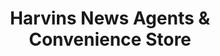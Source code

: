 ---
title: "Harvins News Agents & Convenience Store"
url: /hounslow/harvins-news-agents-and-convenience-store/
shop: convenience
---